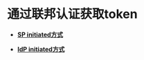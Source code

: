 # 通过联邦认证获取token<a name="zh-cn_topic_0057845646"></a>

-   **[SP initiated方式](SP-initiated方式.md)**  

-   **[IdP initiated方式](IdP-initiated方式.md)**  


